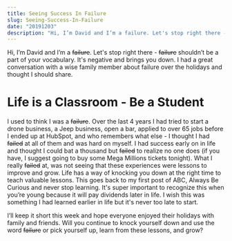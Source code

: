 ```yaml
---
title: Seeing Success In Failure
slug: Seeing-Success-In-Failure
date: "20191203"
description: "Hi, I’m David and I’m a failure. Let's stop right there - failure shouldn’t be a part of your vocabulary. It's negative and brings you down. I had a great conversation with a wise family member about failure over the holidays and thought I should share..." 
---
```


<div>

Hi, I’m David and I’m a <s>failure</s>. Let's stop right there - <s>failure</s> shouldn’t be a part of your vocabulary. It's negative and brings you down. I had a great conversation with a wise family member about failure over the holidays and thought I should share. 

<h1>Life is a Classroom - Be a Student</h1>
I used to think I was a <s>failure</s>. Over the last 4 years I had tried to start a drone business, a Jeep business, open a bar, applied to over 65 jobs before I ended up at HubSpot, and who remembers what else - I thought I had <s>failed</s> at all of them and was hard on myself. I had success early on in life and thought I could bat a thousand but <s>failed</s> to realize no one does (if you have, I suggest going to buy some Mega Millions tickets tonight). What I really <s>failed</s> at, was not seeing that these experiences were lessons to improve and grow. Life has a way of knocking you down at the right time to teach valuable lessons. This goes back to my first post of ABC, Always Be Curious and never stop learning. It's super important to recognize this when you’re young because it will pay dividends later in life. I wish this was something I had learned earlier in life but it's never too late to start. 
<p></p>
I’ll keep it short this week and hope everyone enjoyed their holidays with family and friends. Will you continue to knock yourself down and use the word <s>failure</s> or pick yourself up, learn from these lessons, and grow? 

</div>